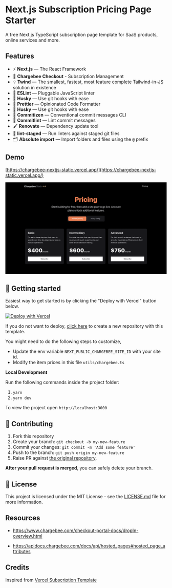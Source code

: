 # Next.js Subscription Pricing Page Starter

A free Next.js TypeScript subscription page template for SaaS products, online services and more.


## Features

- ⚡ **Next.js** — The React Framework
- 🤑 **Chargebee Checkout** - Subscription Management 
- 💡 **Twind** — The smallest, fastest, most feature complete Tailwind-in-JS solution in existence
- 📏 **ESLint** — Pluggable JavaScript linter
- 🐶 **Husky** — Use git hooks with ease
- 💖 **Prettier** — Opinionated Code Formatter
- 🐶 **Husky** — Use git hooks with ease
- 📄 **Commitizen** — Conventional commit messages CLI
- 🚓 **Commitlint** — Lint commit messages
- 🖌 **Renovate** — Dependency update tool
- 🚫 **lint-staged** — Run linters against staged git files
- 🗂 **Absolute import** — Import folders and files using the `@` prefix

## Demo

[https://chargebee-nextjs-static.vercel.app/](https://chargebee-nextjs-static.vercel.app/)

[![Screenshot of demo](./public/demo.png)](https://chargebee-nextjs-static.vercel.app/)

## 🚀 Getting started

Easiest way to get started is by clicking the "Deploy with Vercel" button below.

[![Deploy with Vercel](https://vercel.com/button)](https://vercel.com/new/clone?repository-url=https%3A%2F%2Fgithub.com%2Fbharathvaj-ganesan%2Fchargebee-nextjs-static&demo-title=Chargebee%20Subscription%20Pricing%20Page%20Starter)

If you do not want to deploy, [click here](https://github.com/jkytoela/next-startd/generate) to create a new repository with this template.

You might need to do the following steps to customize,

* Update the env variable `NEXT_PUBLIC_CHARGEBEE_SITE_ID` with your site id.
* Modify the item prices in this file `utils/chargebee.ts`


**Local Development**

Run the following commands inside the project folder:

1. `yarn`
2. `yarn dev`

To view the project open `http://localhost:3000`

## 🤝 Contributing

1. Fork this repository
2. Create your branch: `git checkout -b my-new-feature`
3. Commit your changes: `git commit -m 'Add some feature'`
4. Push to the branch: `git push origin my-new-feature`
5. Raise PR against [the original repository](https://github.com/bharathvaj-ganesan/chargebee-nextjs-static).

**After your pull request is merged**, you can safely delete your branch.

## 📝 License

This project is licensed under the MIT License - see the [LICENSE.md](LICENSE) file for more information.

## Resources

* https://www.chargebee.com/checkout-portal-docs/dropIn-overview.html

* https://apidocs.chargebee.com/docs/api/hosted_pages#hosted_page_attributes

## Credits

Inspired from [Vercel Subscription Template](https://github.com/vercel/nextjs-subscription-payments)
